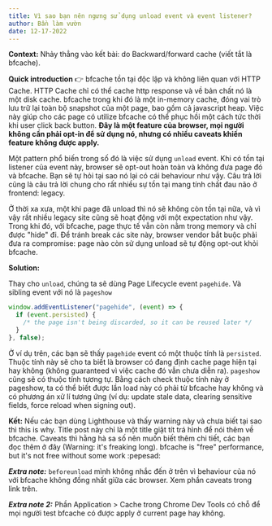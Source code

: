 ```yaml
---
title: Vì sao bạn nên ngưng sử dụng unload event và event listener?
author: Bần làm vườn 
date: 12-17-2022
---
```

**Context:** Nhảy thẳng vào kết bài: do Backward/forward cache (viết tắt là bfcache).

**Quick introduction** :point_right: bfcache tồn tại độc lập và không liên quan với HTTP Cache. HTTP Cache chỉ có thể cache http response và về bản chất nó là một disk cache. bfcache trong khi đó là một in-memory cache, đóng vai trò lưu trữ lại toàn bộ snapshot của một page, bao gồm cả javascript heap. Việc này giúp cho các page có utilize bfcache có thể phục hồi một cách tức thời khi user click back button. **Đây là một feature của browser, mọi người không cần phải opt-in để sử dụng nó, nhưng có nhiều caveats khiến feature không được apply.**

Một pattern phổ biến trong số đó là việc sử dụng `unload` event. Khi có tồn tại listener của event này, browser sẽ opt-out hoàn toàn và không đưa page đó và bfcache. Bạn sẽ tự hỏi tại sao nó lại có cái behaviour như vậy. Câu trả lời cũng là câu trả lời chung cho rất nhiều sự tồn tại mang tính chất đau não ở frontend: legacy.

Ở thời xa xưa, một khi page đã unload thì nó sẽ không còn tồn tại nữa, và vì vậy rất nhiều legacy site cũng sẽ hoạt động với một expectation như vậy. Trong khi đó, với bfcache, page thực tế vẫn còn nằm trong memory và chỉ được "hide" đi. Để tránh break các site này, browser vendor bắt buộc phải đưa ra compromise: page nào còn sử dụng unload sẽ tự động opt-out khỏi bfcache.

**Solution:**

Thay cho `unload`, chúng ta sẽ dùng Page Lifecycle event `pagehide`. Và sibling event với nó là `pageshow`

```javascript
window.addEventListener("pagehide", (event) => {
  if (event.persisted) {
    /* the page isn't being discarded, so it can be reused later */
  }
}, false);
```

Ở ví dụ trên, các bạn sẽ thấy `pagehide` event có một thuộc tính là `persisted`. Thuộc tính này sẽ cho ta biết là browser có đang định cache page hiện tại hay không (không guaranteed vì việc cache đó vẫn chưa diễn ra). `pageshow` cũng sẽ có thuộc tính tương tự. Bằng cách check thuộc tính này ở pageshow, ta có thể biết được lần load này có phải từ bfcache hay không và có phương án xử lí tương ứng (ví dụ: update stale data, clearing sensitive fields, force reload when signing out).

**Kết:** Nếu các bạn dùng Lighthouse và thấy warning này và chưa biết tại sao thì this is why. Title post này chỉ là một title giật tít trá hình để nói thêm về bfcache. Caveats thì hằng hà sa số nên muốn biết thêm chi tiết, các bạn đọc thêm ở đây (Warning: it's freaking long). bfcache is "free" performance, but it's not free without some work :pepesad:

_**Extra note:**_ `beforeunload` mình không nhắc đến ở trên vì behaviour của nó với bfcache không đồng nhất giữa các browser. Xem phần caveats trong link trên.

_**Extra note 2:**_ Phần Application > Cache trong Chrome Dev Tools có chỗ để mọi người test bfcache có được apply ở current page hay không.
